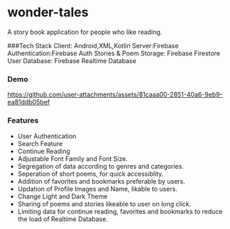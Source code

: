 # wonder-tales
A story book application for people who like reading.

###Tech Stack
Client: Android,XML,Kotlin
Server:Firebase
Authentication:Firebase Auth
Stories & Poem Storage: Firebase Firestore
User Database: Firebase Realtime Database

### Demo
https://github.com/user-attachments/assets/81caaa00-2851-40a6-9eb9-ea81ddb05bef

### Features
- User Authentication
- Search Feature
- Continue Reading
- Adjustable Font Family and Font Size.
- Segregation of data according to genres and categories.
- Seperation of short poems, for quick accessiblity.
- Addition of favorites and bookmarks preferable by users.
- Updation of Profile Images and Name, likable to users.
- Change Light and Dark Theme
- Sharing of poems and stories likeable to user on long click.
- Limiting data for continue reading, favorites and bookmarks to reduce the load of Realtime Database.


